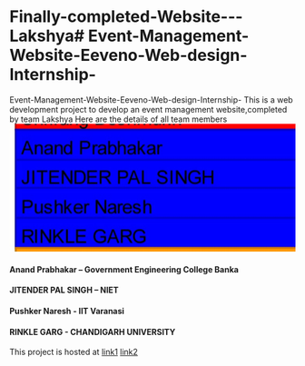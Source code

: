 # Finally-completed-Website---Lakshya# Event-Management-Website-Eeveno-Web-design-Internship-
Event-Management-Website-Eeveno-Web-design-Internship-
This is a web development project to develop an event management website,completed by team Lakshya
Here are the details of all team members
![](https://raw.githubusercontent.com/anandprabhakar0507/Finally-completed-Website---Lakshya/main/team%20members.jpg)

#### Anand Prabhakar – Government Engineering College Banka
#### JITENDER PAL SINGH – NIET
#### Pushker Naresh - IIT Varanasi
#### RINKLE GARG - CHANDIGARH UNIVERSITY


This project is hosted at [link1](https://anandprabhakar0507.github.io/Event-Management-Website-Eeveno-Web-design-Internship-/)
                           [link2](https://git.io/JT7dx)
